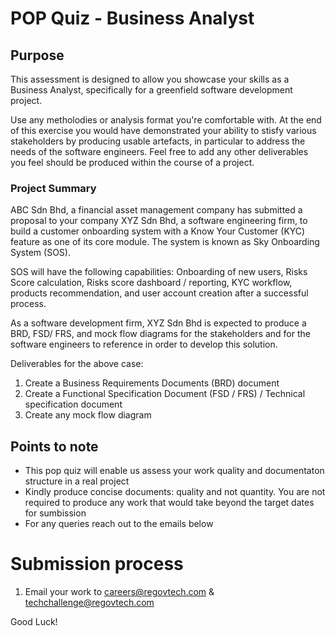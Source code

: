 # POP Quiz - Business Analyst

## Purpose
<p> This assessment is designed to allow you showcase your skills as a Business Analyst, specifically for a greenfield software development project. </p>

Use any metholodies or analysis format you're comfortable with. At the end of this exercise you would have demonstrated your ability to stisfy various stakeholders by producing usable artefacts, in particular to address the needs of the software engineers. Feel free to add any other deliverables you feel should be produced within the course of a project.

### Project Summary

ABC Sdn Bhd, a financial asset management company has submitted a proposal to your company XYZ Sdn Bhd, a software engineering firm, to build a customer onboarding system with a Know Your Customer (KYC) feature as one of its core module. The system is known as Sky Onboarding System (SOS). 

SOS will have the following capabilities: Onboarding of new users, Risks Score calculation, Risks score dashboard / reporting, KYC workflow, products recommendation, and user account creation after a successful process. 

As a software development firm, XYZ Sdn Bhd is expected to produce a BRD, FSD/ FRS, and mock flow diagrams for the stakeholders and for the software engineers to reference in order to develop this solution.

Deliverables for the above case:
1. Create a Business Requirements Documents (BRD) document
2. Create a Functional Specification Document (FSD / FRS) / Technical specification document
3. Create any mock flow diagram 
 ## Points to note
  - This pop quiz will enable us assess your work quality and documentaton structure in a real project
  - Kindly produce concise documents: quality and not quantity. You are not required to produce any work that would take beyond the target dates for sumbission
  - For any queries reach out to the emails below

# Submission process

1. Email your work to careers@regovtech.com & techchallenge@regovtech.com

Good Luck!
